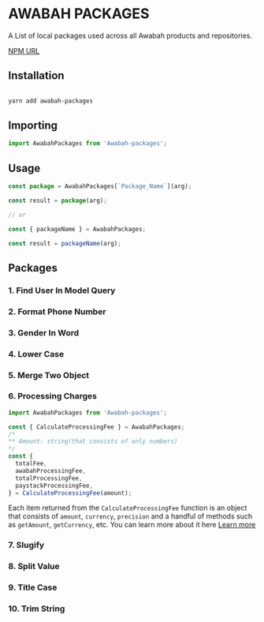 # AWABAH PACKAGES

A List of local packages used across all Awabah products and repositories.

[NPM URL](https://www.npmjs.com/package/awabah-packages)

## Installation

```bash

yarn add awabah-packages

```

## Importing

```JavaScript
import AwabahPackages from 'Awabah-packages';
```

## Usage

```JavaScript
const package = AwabahPackages[`Package_Name`](arg);

const result = package(arg);

// or

const { packageName } = AwabahPackages;

const result = packageName(arg);

```

## Packages

### 1. Find User In Model Query

### 2. Format Phone Number

### 3. Gender In Word

### 4. Lower Case

### 5. Merge Two Object

### 6. Processing Charges

```JavaScript
import AwabahPackages from 'Awabah-packages';

const { CalculateProcessingFee } = AwabahPackages;
/*
** Amount: string(that consists of only numbers)
*/
const {
  totalFee,
  awabahProcessingFee,
  totalProcessingFee,
  paystackProcessingFee,
} = CalculateProcessingFee(amount);
```

Each item returned from the `CalculateProcessingFee` function is an object that consists of `amount`, `currency`, `precision` and a handful of methods such as `getAmount`, `getCurrency`, etc. You can learn more about it here [Learn more](./docs/PROCESSING_CHARGES.md)

### 7. Slugify

### 8. Split Value

### 9. Title Case

### 10. Trim String
